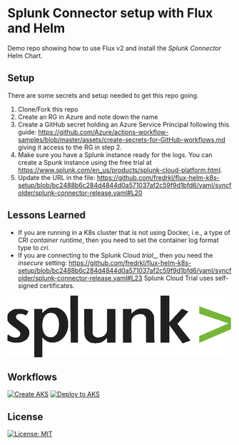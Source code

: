 # Splunk Connector setup with Flux and Helm

Demo repo showing how to use Flux v2 and install the _Splunk Connector_ Helm Chart.

## Setup

There are some secrets and setup needed to get this repo going.

1. Clone/Fork this repo
2. Create an RG in Azure and note down the name
3. Create a GitHub secret holding an Azure Service Principal following this guide: <https://github.com/Azure/actions-workflow-samples/blob/master/assets/create-secrets-for-GitHub-workflows.md> giving it access to the RG in step 2.
4. Make sure you have a Splunk instance ready for the logs. You can create a Spunk instance using the free trial at <https://www.splunk.com/en_us/products/splunk-cloud-platform.html>.
5. Update the URL in the file: <https://github.com/fredrkl/flux-helm-k8s-setup/blob/bc2488b6c284d4844d0a571037af2c59f9d1bfd6/yaml/syncfolder/splunk-connector-release.yaml#L20>

## Lessons Learned

- If you are running in a K8s cluster that is not using Docker, i.e., a type of CRI _container runtime_, then you need to set the container log format type to _cri_.
- If you are connecting to the Splunk Cloud _trial__, then you need the _insecure_ setting: <https://github.com/fredrkl/flux-helm-k8s-setup/blob/bc2488b6c284d4844d0a571037af2c59f9d1bfd6/yaml/syncfolder/splunk-connector-release.yaml#L23> Splunk Cloud Trial uses self-signed certificates.

![Splunk](./images/splunk-cloud.png)

## Workflows

[![Create AKS](https://github.com/fredrkl/flux-helm-k8s-setup/actions/workflows/createaks.yml/badge.svg)](https://github.com/fredrkl/flux-helm-k8s-setup/actions/workflows/createaks.yml)
[![Deploy to AKS](https://github.com/fredrkl/flux-helm-k8s-setup/actions/workflows/deploy-to-aks.yml/badge.svg)](https://github.com/fredrkl/flux-helm-k8s-setup/actions/workflows/deploy-to-aks.yml)

## License

[![License: MIT](https://img.shields.io/badge/License-MIT-yellow.svg)](https://opensource.org/licenses/MIT)
